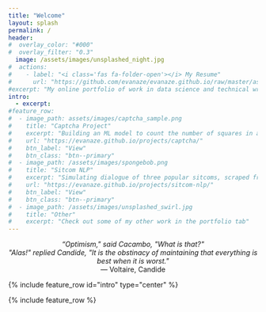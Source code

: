 ```yaml
---
title: "Welcome"
layout: splash
permalink: /
header:
#  overlay_color: "#000"
#  overlay_filter: "0.3" 
  image: /assets/images/unsplashed_night.jpg
#  actions:
#    - label: "<i class='fas fa-folder-open'></i> My Resume"
#      url: "https://github.com/evanaze/evanaze.github.io/raw/master/assets/documents/2020_AzevedoEvan.pdf"
#excerpt: "My online portfolio of work in data science and technical writing."
intro: 
  - excerpt: 
#feature_row:
#  - image_path: assets/images/captcha_sample.png
#    title: "Captcha Project"
#    excerpt: "Building an ML model to count the number of squares in a noisy image."
#    url: "https://evanaze.github.io/projects/captcha/"
#    btn_label: "View"
#    btn_class: "btn--primary"
#  - image_path: /assets/images/spongebob.png
#    title: "Sitcom NLP"
#    excerpt: "Simulating dialogue of three popular sitcoms, scraped from online sources."
#    url: "https://evanaze.github.io/projects/sitcom-nlp/"
#    btn_label: "View"
#    btn_class: "btn--primary"
#  - image_path: /assets/images/unsplashed_swirl.jpg
#    title: "Other"
#    excerpt: "Check out some of my other work in the portfolio tab"
---
```

<p align="center"><i>“Optimism," said Cacambo, "What is that?"<br> "Alas!" replied Candide, "It is the obstinacy of maintaining that everything is best when it is worst."</i><br> ― Voltaire, Candide</p>

{% include feature_row id="intro" type="center" %}

{% include feature_row %}
